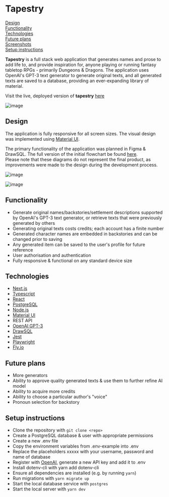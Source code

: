 # Tapestry

[Design](https://github.com/wifryo/tapestry/blob/main/README.md#design)  
[Functionality](https://github.com/wifryo/tapestry/blob/main/README.md#functionality)  
[Technologies](https://github.com/wifryo/tapestry/blob/main/README.md#technologies)  
[Future plans](https://github.com/wifryo/tapestry/blob/main/README.md#future-plans)  
[Screenshots](https://github.com/wifryo/tapestry/blob/main/README.md#screenshots)   
[Setup instructions](https://github.com/wifryo/tapestry/blob/main/README.md#setup-instructions)   

**Tapestry** is a full stack web application that generates names and prose to add life to, and provide inspiration for, anyone playing or running fantasy tabletop RPGs - primarily Dungeons & Dragons. The application uses OpenAI's GPT-3 text generator to generate original texts, and all generated texts are saved to a database, providing an ever-expanding library of material.

Visit the live, deployed version of **tapestry** [here](https://tapestry-gen.fly.dev/)

 

![image](https://user-images.githubusercontent.com/28006307/204075902-6f88966d-50ec-44cc-aeda-397fb540ab42.png)

## Design

The application is fully responsive for all screen sizes. The visual design was implemented using [Material UI](https://mui.com/).

The primary functionality of the application was planned in Figma & DrawSQL. The full version of the initial flowchart be found [here](https://www.figma.com/file/XtbHPUghd4wbZKq7x73yVV/tapestry?node-id=0%3A1&t=4QTNe0RWf4jwAzgN-1).  
Please note that these diagrams do not represent the final product, as improvements were made to the design during the development process.

![image](https://user-images.githubusercontent.com/28006307/204078324-326733cd-cdb4-4440-8b33-3a7a1be88789.png)

![image](https://user-images.githubusercontent.com/28006307/204077208-c59e9c60-1529-467f-9bec-8d064f93e4ea.png)


## Functionality

- Generate original names/backstories/settlement descriptions supported by OpenAI's GPT-3 text generator, or retrieve texts that were previously generated by others
- Generating original texts costs credits; each account has a finite number
- Generated character names are embedded in backstories and can be changed prior to saving
- Any generated item can be saved to the user's profile for future reference
- User authorisation and authentication
- Fully responsive & functional on any standard device size

## Technologies

- [Next.js](https://nextjs.org/)
- [Typescript](https://www.typescriptlang.org/)
- [React](https://reactjs.org/)
- [PostgreSQL](https://www.postgresql.org/)
- [Node.js](https://nodejs.org/en/)
- [Material UI](https://mui.com/)
- REST API
- [OpenAI GPT-3](https://openai.com/api/)
- [DrawSQL](https://drawsql.app/)
- [Jest](https://jestjs.io/)
- [Playwright](https://playwright.dev/)
- [Fly.io](https://fly.io/)

## Future plans

- More generators
- Ability to approve quality generated texts & use them to further refine AI model
- Ability to acquire more credits
- Ability to choose a particular author's "voice"
- Pronoun selection for backstory

## Setup instructions

- Clone the repository with `git clone <repo>`
- Create a PostgreSQL database & user with appropriate permissions
- Create a new .env file
- Copy the environment variables from .env-example into .env
- Replace the placeholders xxxxx with your username, password and name of database
- Register with [OpenAI](https://openai.com/api/), generate a new API key and add it to .env
- Install dotenv-cli with yarn add dotenv-cli
- Ensure all dependencies are installed (e.g. by running `yarn`)
- Run migrations with `yarn migrate up`
- Start the local database service with `postgres`
- Start the local server with `yarn dev`
